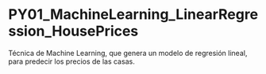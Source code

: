 # PY01_MachineLearning_LinearRegression_HousePrices
Técnica de Machine Learning, que genera un modelo de regresión lineal, para predecir los precios de las casas.
